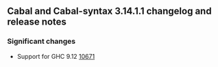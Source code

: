 Cabal and Cabal-syntax 3.14.1.1 changelog and release notes
---

### Significant changes

- Support for GHC 9.12 [10671](https://github.com/haskell/cabal/pull/10671)
